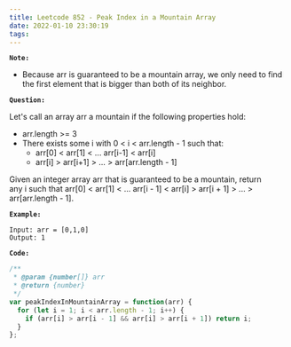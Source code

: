 ```yaml
---
title: Leetcode 852 - Peak Index in a Mountain Array
date: 2022-01-10 23:30:19
tags:
---
```

**`Note:`**
- Because arr is guaranteed to be a mountain array, we only need to find the first element that is bigger than both of its neighbor.

**`Question:`**

Let's call an array arr a mountain if the following properties hold:

- arr.length >= 3
- There exists some i with 0 < i < arr.length - 1 such that:
  - arr[0] < arr[1] < ... arr[i-1] < arr[i]
  - arr[i] > arr[i+1] > ... > arr[arr.length - 1]

Given an integer array arr that is guaranteed to be a mountain, return any i such that arr[0] < arr[1] < ... arr[i - 1] < arr[i] > arr[i + 1] > ... > arr[arr.length - 1].

**`Example:`**
```
Input: arr = [0,1,0]
Output: 1
```

**`Code:`**
```javascript
/**
 * @param {number[]} arr
 * @return {number}
 */
var peakIndexInMountainArray = function(arr) {
  for (let i = 1; i < arr.length - 1; i++) {
    if (arr[i] > arr[i - 1] && arr[i] > arr[i + 1]) return i;
  }
};
```